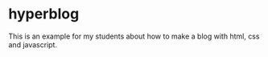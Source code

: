 # hyperblog
This is an example for my students about how to make a blog with html, css and javascript.
